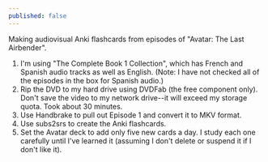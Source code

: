 ```yaml
---
published: false
---
```



Making audiovisual Anki flashcards from episodes of "Avatar: The Last Airbender".

1) I'm using "The Complete Book 1 Collection", which has French and Spanish audio tracks as well as English. (Note: I have not checked all of the episodes in the box for Spanish audio.)
2) Rip the DVD to my hard drive using DVDFab (the free component only). Don't save the video to my network drive--it will exceed my storage quota. Took about 30 minutes.
3) Use Handbrake to pull out Episode 1 and convert it to MKV format.
4) Use subs2srs to create the Anki flashcards.
5) Set the Avatar deck to add only five new cards a day. I study each one carefully until I've learned it (assuming I don't delete or suspend it if I don't like it).
